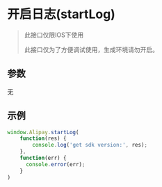 # 开启日志(startLog)

> 此接口仅限IOS下使用
>
> 此接口仅为了方便调试使用，生成环境请勿开启。



## 参数

无



## 示例

```javascript
window.Alipay.startLog(
    function(res) {
        console.log('get sdk version:', res);
    },
  	function(err) {
      console.error(err);
    }
)
```